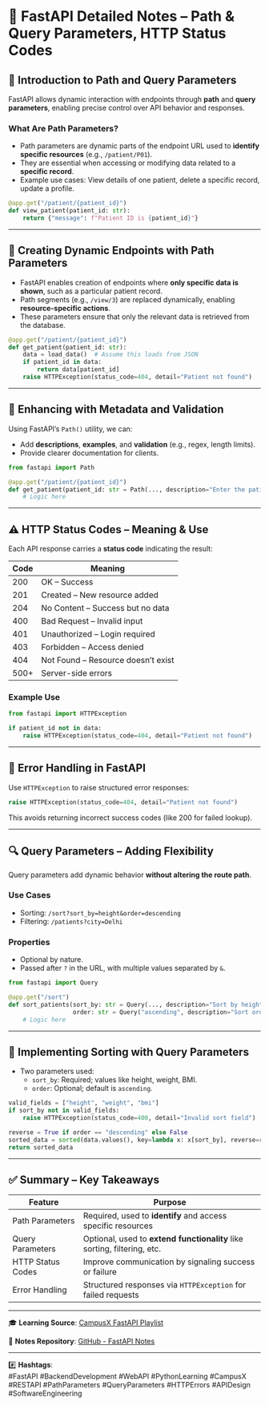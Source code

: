 # 📘 FastAPI Detailed Notes – Path & Query Parameters, HTTP Status Codes

## 🔹 Introduction to Path and Query Parameters

FastAPI allows dynamic interaction with endpoints through **path** and **query parameters**, enabling precise control over API behavior and responses.

### What Are Path Parameters?

- Path parameters are dynamic parts of the endpoint URL used to **identify specific resources** (e.g., `/patient/P01`).
- They are essential when accessing or modifying data related to a **specific record**.
- Example use cases: View details of one patient, delete a specific record, update a profile.

```python
@app.get("/patient/{patient_id}")
def view_patient(patient_id: str):
    return {"message": f"Patient ID is {patient_id}"}
```

---

## 🔸 Creating Dynamic Endpoints with Path Parameters

- FastAPI enables creation of endpoints where **only specific data is shown**, such as a particular patient record.
- Path segments (e.g., `/view/3`) are replaced dynamically, enabling **resource-specific actions**.
- These parameters ensure that only the relevant data is retrieved from the database.

```python
@app.get("/patient/{patient_id}")
def get_patient(patient_id: str):
    data = load_data()  # Assume this loads from JSON
    if patient_id in data:
        return data[patient_id]
    raise HTTPException(status_code=404, detail="Patient not found")
```

---

## 🧪 Enhancing with Metadata and Validation

Using FastAPI’s `Path()` utility, we can:

- Add **descriptions**, **examples**, and **validation** (e.g., regex, length limits).
- Provide clearer documentation for clients.

```python
from fastapi import Path

@app.get("/patient/{patient_id}")
def get_patient(patient_id: str = Path(..., description="Enter the patient ID", example="P01")):
    # Logic here
```

---

## ⚠️ HTTP Status Codes – Meaning & Use

Each API response carries a **status code** indicating the result:

| Code | Meaning                            |
| ---- | ---------------------------------- |
| 200  | OK – Success                       |
| 201  | Created – New resource added       |
| 204  | No Content – Success but no data   |
| 400  | Bad Request – Invalid input        |
| 401  | Unauthorized – Login required      |
| 403  | Forbidden – Access denied          |
| 404  | Not Found – Resource doesn’t exist |
| 500+ | Server-side errors                 |

### Example Use

```python
from fastapi import HTTPException

if patient_id not in data:
    raise HTTPException(status_code=404, detail="Patient not found")
```

---

## 🧰 Error Handling in FastAPI

Use `HTTPException` to raise structured error responses:

```python
raise HTTPException(status_code=404, detail="Patient not found")
```

This avoids returning incorrect success codes (like 200 for failed lookup).

---

## 🔍 Query Parameters – Adding Flexibility

Query parameters add dynamic behavior **without altering the route path**.

### Use Cases

- Sorting: `/sort?sort_by=height&order=descending`
- Filtering: `/patients?city=Delhi`

### Properties

- Optional by nature.
- Passed after `?` in the URL, with multiple values separated by `&`.

```python
from fastapi import Query

@app.get("/sort")
def sort_patients(sort_by: str = Query(..., description="Sort by height, weight or BMI"),
                  order: str = Query("ascending", description="Sort order: ascending or descending")):
    # Logic here
```

---

## 🧮 Implementing Sorting with Query Parameters

- Two parameters used:
  - `sort_by`: Required; values like height, weight, BMI.
  - `order`: Optional; default is `ascending`.

```python
valid_fields = ["height", "weight", "bmi"]
if sort_by not in valid_fields:
    raise HTTPException(status_code=400, detail="Invalid sort field")

reverse = True if order == "descending" else False
sorted_data = sorted(data.values(), key=lambda x: x[sort_by], reverse=reverse)
return sorted_data
```

---

## ✅ Summary – Key Takeaways

| Feature           | Purpose                                                                  |
| ----------------- | ------------------------------------------------------------------------ |
| Path Parameters   | Required, used to **identify** and access specific resources             |
| Query Parameters  | Optional, used to **extend functionality** like sorting, filtering, etc. |
| HTTP Status Codes | Improve communication by signaling success or failure                    |
| Error Handling    | Structured responses via `HTTPException` for failed requests             |

---

🎓 **Learning Source**: [CampusX FastAPI Playlist](https://www.youtube.com/watch?v=lRArylZCeOs\&list=PLKnIA16_RmvZ41tjbKB2ZnwchfniNsMuQ\&index=5)

📄 **Notes Repository**: [GitHub - FastAPI Notes](https://github.com/rohit62043/FastAPI/blob/main/03_pydantic_detailed_notes.md)

---

\#️⃣ **Hashtags**:\
\#FastAPI #BackendDevelopment #WebAPI #PythonLearning #CampusX #RESTAPI #PathParameters #QueryParameters #HTTPErrors #APIDesign #SoftwareEngineering

